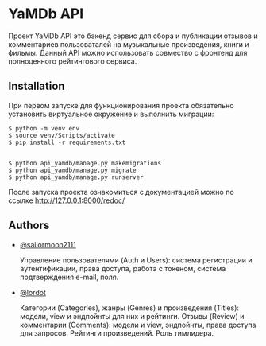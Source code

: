 
# YaMDb API

Проект YaMDb API это бэкенд сервис для сбора и публикации отзывов и комментариев пользоваталей на музыкальные произведения, книги и фильмы. Данный API можно использовать совмество с фронтенд для полноценного рейтингового сервиса.


## Installation

При первом запуске для функционирования проекта обязательно установить виртуальное окружение и выполнить миграции:

    $ python -m venv env
    $ source venv/Scripts/activate
    $ pip install -r requirements.txt

    
    $ python api_yamdb/manage.py makemigrations
    $ python api_yamdb/manage.py migrate
    $ python api_yamdb/manage.py runserver

После запуска проекта ознакомиться с документацией можно по ссылке http://127.0.0.1:8000/redoc/
    
## Authors

- [@sailormoon2111](https://github.com/sailormoon2111)

    Управление пользователями (Auth и Users): система регистрации и аутентификации, права доступа, работа с токеном, система подтверждения e-mail, поля.

- [@lordot](https://github.com/lordot)

    Категории (Categories), жанры (Genres) и произведения (Titles): модели, view и эндпойнты для них и рейтинги. Отзывы (Review) и комментарии (Comments): модели и view, эндпойнты, права доступа для запросов. Рейтинги произведений. Роль тимлидера.
